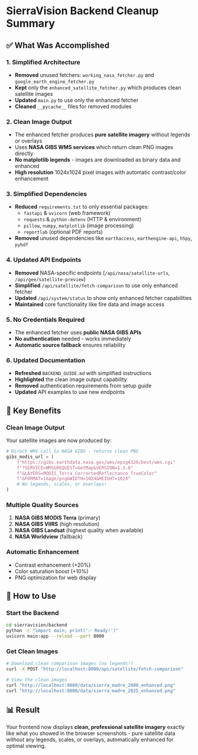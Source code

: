 # SierraVision Backend Cleanup Summary

## ✅ What Was Accomplished

### 1. **Simplified Architecture**
- **Removed** unused fetchers: `working_nasa_fetcher.py` and `google_earth_engine_fetcher.py`
- **Kept** only the `enhanced_satellite_fetcher.py` which produces clean satellite images
- **Updated** `main.py` to use only the enhanced fetcher
- **Cleaned** `__pycache__` files for removed modules

### 2. **Clean Image Output** 
- The enhanced fetcher produces **pure satellite imagery** without legends or overlays
- Uses **NASA GIBS WMS services** which return clean PNG images directly
- **No matplotlib legends** - images are downloaded as binary data and enhanced
- **High resolution** 1024x1024 pixel images with automatic contrast/color enhancement

### 3. **Simplified Dependencies**
- **Reduced** `requirements.txt` to only essential packages:
  - `fastapi` & `uvicorn` (web framework)
  - `requests` & `python-dotenv` (HTTP & environment)
  - `pillow`, `numpy`, `matplotlib` (image processing)
  - `reportlab` (optional PDF reports)
- **Removed** unused dependencies like `earthaccess`, `earthengine-api`, `h5py`, `pyhdf`

### 4. **Updated API Endpoints**
- **Removed** NASA-specific endpoints (`/api/nasa/satellite-urls`, `/api/gee/satellite-preview`)
- **Simplified** `/api/satellite/fetch-comparison` to use only enhanced fetcher
- **Updated** `/api/system/status` to show only enhanced fetcher capabilities
- **Maintained** core functionality like fire data and image access

### 5. **No Credentials Required**
- The enhanced fetcher uses **public NASA GIBS APIs**
- **No authentication** needed - works immediately
- **Automatic source fallback** ensures reliability

### 6. **Updated Documentation**
- **Refreshed** `BACKEND_GUIDE.md` with simplified instructions
- **Highlighted** the clean image output capability
- **Removed** authentication requirements from setup guide
- **Updated** API examples to use new endpoints

## 🎯 Key Benefits

### **Clean Image Output**
Your satellite images are now produced by:
```python
# Direct WMS call to NASA GIBS - returns clean PNG
gibs_modis_url = (
    f"https://gibs.earthdata.nasa.gov/wms/epsg4326/best/wms.cgi"
    f"?SERVICE=WMS&REQUEST=GetMap&VERSION=1.3.0"
    f"&LAYERS=MODIS_Terra_CorrectedReflectance_TrueColor"
    f"&FORMAT=image/png&WIDTH=1024&HEIGHT=1024"
    # No legends, scales, or overlays!
)
```

### **Multiple Quality Sources**
1. **NASA GIBS MODIS Terra** (primary)
2. **NASA GIBS VIIRS** (high resolution)
3. **NASA GIBS Landsat** (highest quality when available)
4. **NASA Worldview** (fallback)

### **Automatic Enhancement**
- Contrast enhancement (+20%)
- Color saturation boost (+10%)
- PNG optimization for web display

## 🚀 How to Use

### Start the Backend
```bash
cd sierravision/backend
python -c "import main; print('✅ Ready!')"
uvicorn main:app --reload --port 8000
```

### Get Clean Images
```bash
# Download clean comparison images (no legends!)
curl -X POST "http://localhost:8000/api/satellite/fetch-comparison"

# View the clean images
curl "http://localhost:8000/data/sierra_madre_2000_enhanced.png"
curl "http://localhost:8000/data/sierra_madre_2025_enhanced.png"
```

## 📊 Result
Your frontend now displays **clean, professional satellite imagery** exactly like what you showed in the browser screenshots - pure satellite data without any legends, scales, or overlays, automatically enhanced for optimal viewing.